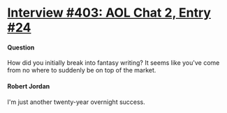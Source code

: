 # [Interview #403: AOL Chat 2, Entry #24](https://www.theoryland.com/intvmain.php?i=403#24)

#### Question

How did you initially break into fantasy writing? It seems like you've come from no where to suddenly be on top of the market.

#### Robert Jordan

I'm just another twenty-year overnight success.


